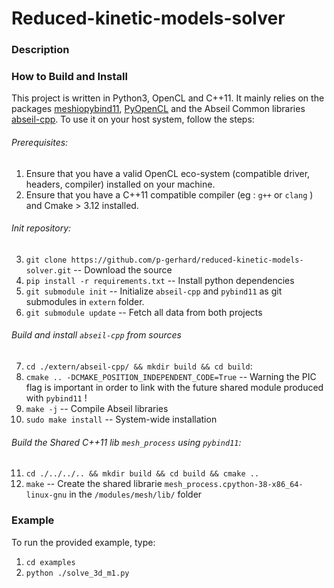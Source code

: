 # Reduced-kinetic-models-solver
### Description


### How to Build and Install
This project is written in Python3, OpenCL and C++11. It mainly relies on the packages  [meshio](https://github.com/nschloe/meshio "meshio")[pybind11](https://github.com/pybind/pybind11 "pybind11"), [PyOpenCL](https://github.com/inducer/pyopencl "PyOpenCL") and the Abseil Common libraries [abseil-cpp](https://github.com/abseil/abseil-cpp "abseil-cpp"). To use it on your host system, follow the steps:
###### Prerequisites:
1. Ensure that you have a valid OpenCL eco-system (compatible driver, headers, compiler) installed on your machine.
2. Ensure that you have a C++11 compatible compiler (eg : `g++` or `clang` ) and Cmake > 3.12 installed.
###### Init repository:
3. `git clone https://github.com/p-gerhard/reduced-kinetic-models-solver.git` -- Download the source
4. `pip install -r requirements.txt` -- Install python dependencies
5. `git submodule init` -- Initialize `abseil-cpp` and `pybind11` as git submodules in `extern` folder.
6. `git submodule update` -- Fetch all data from both projects
###### Build and install `abseil-cpp` from sources
7. `cd ./extern/abseil-cpp/ && mkdir build && cd build`:
8. `cmake .. -DCMAKE_POSITION_INDEPENDENT_CODE=True` -- Warning the PIC flag is important in order to link with the future shared module produced with `pybind11` !
9. `make -j` -- Compile Abseil libraries
10. `sudo make install` -- System-wide installation 
###### Build the Shared C++11 lib `mesh_process` using `pybind11`:
11. `cd ./../../.. && mkdir build && cd build && cmake ..` 
12. `make` -- Create the shared librarie `mesh_process.cpython-38-x86_64-linux-gnu` in the `/modules/mesh/lib/` folder

### Example
To run the provided example, type:
1. `cd examples`
2. `python ./solve_3d_m1.py`
